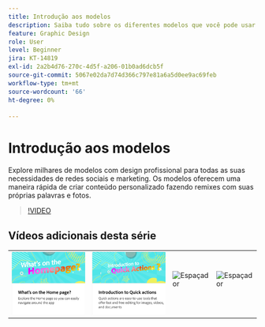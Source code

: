 ```yaml
---
title: Introdução aos modelos
description: Saiba tudo sobre os diferentes modelos que você pode usar para iniciar seus projetos
feature: Graphic Design
role: User
level: Beginner
jira: KT-14819
exl-id: 2a2b4d76-270c-4d5f-a206-01b0ad6dcb5f
source-git-commit: 5067e02da7d74d366c797e81a6a5d0ee9ac69feb
workflow-type: tm+mt
source-wordcount: '66'
ht-degree: 0%

---
```


# Introdução aos modelos

Explore milhares de modelos com design profissional para todas as suas necessidades de redes sociais e marketing. Os modelos oferecem uma maneira rápida de criar conteúdo personalizado fazendo remixes com suas próprias palavras e fotos.

>[!VIDEO](https://video.tv.adobe.com/v/3443542?quality=12&learn=on&hidetitle=true&captions=por_br)

## Vídeos adicionais desta série

<table style="table-layout:fixed">
<tr>
 <td>
      <a href="get-started.md">
         <img alt="O que há na Página Inicial" src="assets/home-page.png" />
      </a>
 </td>
 <td>
      <a href="quick-actions.md">
         <img alt="Introdução às ações rápidas" src="assets/quick-actions.png" />
      </a>
 </td>
 <td>
      <img alt="Espaçador" src="../assets/Whitespacer.png" />
      <div>
      <br>
   </td>
    <td>
      <img alt="Espaçador" src="../assets/Whitespacer.png" />
      <div>
      <br>
   </td>
</tr>
</table>
